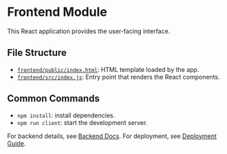 # Frontend Module

This React application provides the user-facing interface.

## File Structure
- [`frontend/public/index.html`](../../frontend/public/index.html): HTML template loaded by the app.
- [`frontend/src/index.js`](../../frontend/src/index.js): Entry point that renders the React components.

## Common Commands
- `npm install`: install dependencies.
- `npm run client`: start the development server.

For backend details, see [Backend Docs](../backend/README.md). For deployment, see [Deployment Guide](../deployment/README.md).
